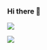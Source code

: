 ### Hi there 👋


<div>
    
<div>
 <img src="https://github-readme-stats.vercel.app/api?username=Natanalpe&show_icons=true&text_color=ffffff&bg_color=DEG,0C0032,1a0061,1a0061,0C0032&title_color=ffffff&border_color=0C0032&locale=pt-br&border_radius=15&include_all_commits=true&count_private=true&line_height=25&custom_title=Natan%20Altomar%20Pereira">
 <p>
 <img src="https://github-readme-stats.vercel.app/api/top-langs/?username=Natanalpe&text_color=ffffff&bg_color=DEG,0C0032,1a0061,1a0061,0C0032&title_color=ffffff&border_color=0C0032&locale=pt-br&border_radius=15&card_width=495">
</div>
    
</div>

